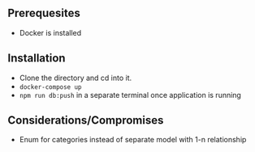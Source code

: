 ## Prerequesites

* Docker is installed

## Installation

* Clone the directory and cd into it.
* `docker-compose up`
* `npm run db:push` in a separate terminal once application is running

## Considerations/Compromises

* Enum for categories instead of separate model with 1-n relationship